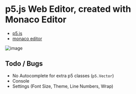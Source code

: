 # p5.js Web Editor, created with Monaco Editor

- [p5.js](https://p5js.org)
- [monaco editor](https://microsoft.github.io/monaco-editor/)

![image](https://user-images.githubusercontent.com/59444569/119977158-b032f180-bfd5-11eb-8dc2-67f09e6f5d9f.png)

## Todo / Bugs

- No Autocomplete for extra p5 classes (`p5.Vector`)
- Console
- Settings (Font Size, Theme, Line Numbers, Wrap)
